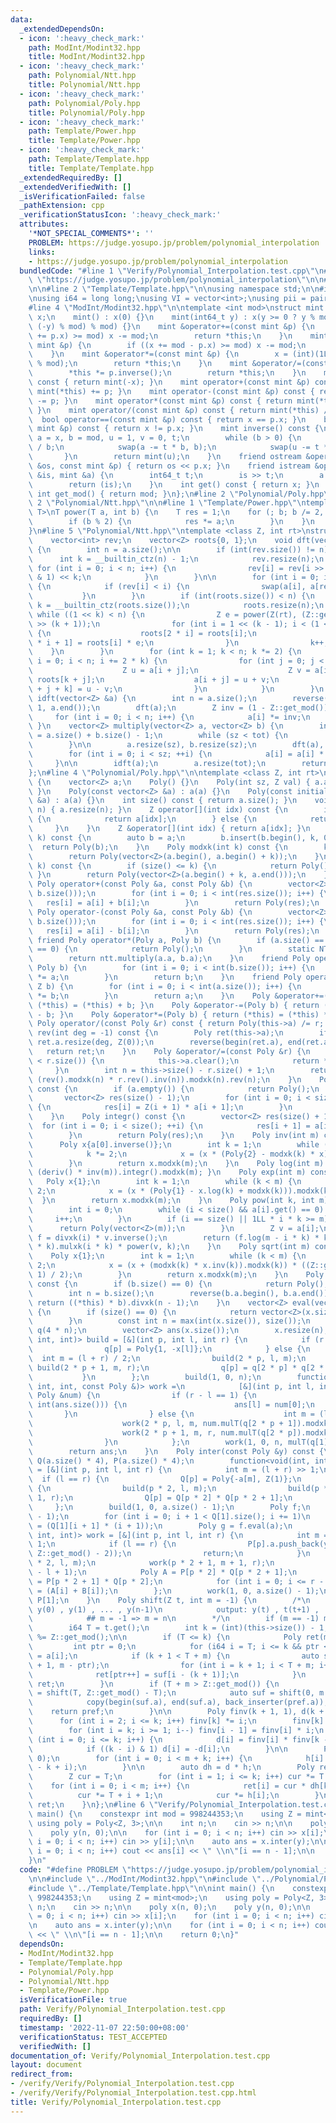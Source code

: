 ```yaml
---
data:
  _extendedDependsOn:
  - icon: ':heavy_check_mark:'
    path: ModInt/Modint32.hpp
    title: ModInt/Modint32.hpp
  - icon: ':heavy_check_mark:'
    path: Polynomial/Ntt.hpp
    title: Polynomial/Ntt.hpp
  - icon: ':heavy_check_mark:'
    path: Polynomial/Poly.hpp
    title: Polynomial/Poly.hpp
  - icon: ':heavy_check_mark:'
    path: Template/Power.hpp
    title: Template/Power.hpp
  - icon: ':heavy_check_mark:'
    path: Template/Template.hpp
    title: Template/Template.hpp
  _extendedRequiredBy: []
  _extendedVerifiedWith: []
  _isVerificationFailed: false
  _pathExtension: cpp
  _verificationStatusIcon: ':heavy_check_mark:'
  attributes:
    '*NOT_SPECIAL_COMMENTS*': ''
    PROBLEM: https://judge.yosupo.jp/problem/polynomial_interpolation
    links:
    - https://judge.yosupo.jp/problem/polynomial_interpolation
  bundledCode: "#line 1 \"Verify/Polynomial_Interpolation.test.cpp\"\n#define PROBLEM\
    \ \"https://judge.yosupo.jp/problem/polynomial_interpolation\"\n\n#line 2 \"ModInt/Modint32.hpp\"\
    \n\n#line 2 \"Template/Template.hpp\"\n\nusing namespace std;\n\n#include <bits/stdc++.h>\n\
    \nusing i64 = long long;\nusing VI = vector<int>;\nusing pii = pair<int, int>;\n\
    #line 4 \"ModInt/Modint32.hpp\"\n\ntemplate <int mod>\nstruct mint {\n    int\
    \ x;\n    mint() : x(0) {}\n    mint(int64_t y) : x(y >= 0 ? y % mod : (mod -\
    \ (-y) % mod) % mod) {}\n    mint &operator+=(const mint &p) {\n        if ((x\
    \ += p.x) >= mod) x -= mod;\n        return *this;\n    }\n    mint &operator-=(const\
    \ mint &p) {\n        if ((x += mod - p.x) >= mod) x -= mod;\n        return *this;\n\
    \    }\n    mint &operator*=(const mint &p) {\n        x = (int)(1LL * x * p.x\
    \ % mod);\n        return *this;\n    }\n    mint &operator/=(const mint &p) {\n\
    \        *this *= p.inverse();\n        return *this;\n    }\n    mint operator-()\
    \ const { return mint(-x); }\n    mint operator+(const mint &p) const { return\
    \ mint(*this) += p; }\n    mint operator-(const mint &p) const { return mint(*this)\
    \ -= p; }\n    mint operator*(const mint &p) const { return mint(*this) *= p;\
    \ }\n    mint operator/(const mint &p) const { return mint(*this) /= p; }\n  \
    \  bool operator==(const mint &p) const { return x == p.x; }\n    bool operator!=(const\
    \ mint &p) const { return x != p.x; }\n    mint inverse() const {\n        int\
    \ a = x, b = mod, u = 1, v = 0, t;\n        while (b > 0) {\n            t = a\
    \ / b;\n            swap(a -= t * b, b);\n            swap(u -= t * v, v);\n \
    \       }\n        return mint(u);\n    }\n    friend ostream &operator<<(ostream\
    \ &os, const mint &p) { return os << p.x; }\n    friend istream &operator>>(istream\
    \ &is, mint &a) {\n        int64_t t;\n        is >> t;\n        a = mint<mod>(t);\n\
    \        return (is);\n    }\n    int get() const { return x; }\n    static constexpr\
    \ int get_mod() { return mod; }\n};\n#line 2 \"Polynomial/Poly.hpp\"\n\n#line\
    \ 2 \"Polynomial/Ntt.hpp\"\n\n#line 1 \"Template/Power.hpp\"\ntemplate <class\
    \ T>\nT power(T a, int b) {\n    T res = 1;\n    for (; b; b /= 2, a *= a) {\n\
    \        if (b % 2) {\n            res *= a;\n        }\n    }\n    return res;\n\
    }\n#line 5 \"Polynomial/Ntt.hpp\"\ntemplate <class Z, int rt>\nstruct NTT {\n\
    \    vector<int> rev;\n    vector<Z> roots{0, 1};\n    void dft(vector<Z> &a)\
    \ {\n        int n = a.size();\n\n        if (int(rev.size()) != n) {\n      \
    \      int k = __builtin_ctz(n) - 1;\n            rev.resize(n);\n           \
    \ for (int i = 0; i < n; i++) {\n                rev[i] = rev[i >> 1] >> 1 | (i\
    \ & 1) << k;\n            }\n        }\n\n        for (int i = 0; i < n; i++)\
    \ {\n            if (rev[i] < i) {\n                swap(a[i], a[rev[i]]);\n \
    \           }\n        }\n        if (int(roots.size()) < n) {\n            int\
    \ k = __builtin_ctz(roots.size());\n            roots.resize(n);\n           \
    \ while ((1 << k) < n) {\n                Z e = power(Z(rt), (Z::get_mod() - 1)\
    \ >> (k + 1));\n                for (int i = 1 << (k - 1); i < (1 << k); i++)\
    \ {\n                    roots[2 * i] = roots[i];\n                    roots[2\
    \ * i + 1] = roots[i] * e;\n                }\n                k++;\n        \
    \    }\n        }\n        for (int k = 1; k < n; k *= 2) {\n            for (int\
    \ i = 0; i < n; i += 2 * k) {\n                for (int j = 0; j < k; j++) {\n\
    \                    Z u = a[i + j];\n                    Z v = a[i + j + k] *\
    \ roots[k + j];\n                    a[i + j] = u + v;\n                    a[i\
    \ + j + k] = u - v;\n                }\n            }\n        }\n    }\n    void\
    \ idft(vector<Z> &a) {\n        int n = a.size();\n        reverse(a.begin() +\
    \ 1, a.end());\n        dft(a);\n        Z inv = (1 - Z::get_mod()) / n;\n   \
    \     for (int i = 0; i < n; i++) {\n            a[i] *= inv;\n        }\n   \
    \ }\n    vector<Z> multiply(vector<Z> a, vector<Z> b) {\n        int sz = 1, tot\
    \ = a.size() + b.size() - 1;\n        while (sz < tot) {\n            sz *= 2;\n\
    \        }\n\n        a.resize(sz), b.resize(sz);\n        dft(a), dft(b);\n\n\
    \        for (int i = 0; i < sz; ++i) {\n            a[i] = a[i] * b[i];\n   \
    \     }\n\n        idft(a);\n        a.resize(tot);\n        return a;\n    }\n\
    };\n#line 4 \"Polynomial/Poly.hpp\"\n\ntemplate <class Z, int rt>\nstruct Poly\
    \ {\n    vector<Z> a;\n    Poly() {}\n    Poly(int sz, Z val) { a.assign(sz, val);\
    \ }\n    Poly(const vector<Z> &a) : a(a) {}\n    Poly(const initializer_list<Z>\
    \ &a) : a(a) {}\n    int size() const { return a.size(); }\n    void resize(int\
    \ n) { a.resize(n); }\n    Z operator[](int idx) const {\n        if (idx < size())\
    \ {\n            return a[idx];\n        } else {\n            return 0;\n   \
    \     }\n    }\n    Z &operator[](int idx) { return a[idx]; }\n    Poly mulxk(int\
    \ k) const {\n        auto b = a;\n        b.insert(b.begin(), k, 0);\n      \
    \  return Poly(b);\n    }\n    Poly modxk(int k) const {\n        k = min(k, size());\n\
    \        return Poly(vector<Z>(a.begin(), a.begin() + k));\n    }\n    Poly divxk(int\
    \ k) const {\n        if (size() <= k) {\n            return Poly();\n       \
    \ }\n        return Poly(vector<Z>(a.begin() + k, a.end()));\n    }\n    friend\
    \ Poly operator+(const Poly &a, const Poly &b) {\n        vector<Z> res(max(a.size(),\
    \ b.size()));\n        for (int i = 0; i < int(res.size()); i++) {\n         \
    \   res[i] = a[i] + b[i];\n        }\n        return Poly(res);\n    }\n    friend\
    \ Poly operator-(const Poly &a, const Poly &b) {\n        vector<Z> res(max(a.size(),\
    \ b.size()));\n        for (int i = 0; i < int(res.size()); i++) {\n         \
    \   res[i] = a[i] - b[i];\n        }\n        return Poly(res);\n    }\n\n   \
    \ friend Poly operator*(Poly a, Poly b) {\n        if (a.size() == 0 || b.size()\
    \ == 0) {\n            return Poly();\n        }\n        static NTT<Z, rt> ntt;\n\
    \        return ntt.multiply(a.a, b.a);\n    }\n    friend Poly operator*(Z a,\
    \ Poly b) {\n        for (int i = 0; i < int(b.size()); i++) {\n            b[i]\
    \ *= a;\n        }\n        return b;\n    }\n    friend Poly operator*(Poly a,\
    \ Z b) {\n        for (int i = 0; i < int(a.size()); i++) {\n            a[i]\
    \ *= b;\n        }\n        return a;\n    }\n    Poly &operator+=(Poly b) { return\
    \ (*this) = (*this) + b; }\n    Poly &operator-=(Poly b) { return (*this) = (*this)\
    \ - b; }\n    Poly &operator*=(Poly b) { return (*this) = (*this) * b; }\n   \
    \ Poly operator/(const Poly &r) const { return Poly(this->a) /= r; }\n    Poly\
    \ rev(int deg = -1) const {\n        Poly ret(this->a);\n        if (deg != -1)\
    \ ret.a.resize(deg, Z(0));\n        reverse(begin(ret.a), end(ret.a));\n     \
    \   return ret;\n    }\n    Poly &operator/=(const Poly &r) {\n        if (this->size()\
    \ < r.size()) {\n            this->a.clear();\n            return *this;\n   \
    \     }\n        int n = this->size() - r.size() + 1;\n        return *this =\
    \ (rev().modxk(n) * r.rev().inv(n)).modxk(n).rev(n);\n    }\n    Poly deriv()\
    \ const {\n        if (a.empty()) {\n            return Poly();\n        }\n \
    \       vector<Z> res(size() - 1);\n        for (int i = 0; i < size() - 1; ++i)\
    \ {\n            res[i] = Z(i + 1) * a[i + 1];\n        }\n        return Poly(res);\n\
    \    }\n    Poly integr() const {\n        vector<Z> res(size() + 1);\n      \
    \  for (int i = 0; i < size(); ++i) {\n            res[i + 1] = a[i] / (i + 1);\n\
    \        }\n        return Poly(res);\n    }\n    Poly inv(int m) const {\n  \
    \      Poly x{a[0].inverse()};\n        int k = 1;\n        while (k < m) {\n\
    \            k *= 2;\n            x = (x * (Poly{2} - modxk(k) * x)).modxk(k);\n\
    \        }\n        return x.modxk(m);\n    }\n    Poly log(int m) const { return\
    \ (deriv() * inv(m)).integr().modxk(m); }\n    Poly exp(int m) const {\n     \
    \   Poly x{1};\n        int k = 1;\n        while (k < m) {\n            k *=\
    \ 2;\n            x = (x * (Poly{1} - x.log(k) + modxk(k))).modxk(k);\n      \
    \  }\n        return x.modxk(m);\n    }\n    Poly pow(int k, int m) const {\n\
    \        int i = 0;\n        while (i < size() && a[i].get() == 0) {\n       \
    \     i++;\n        }\n        if (i == size() || 1LL * i * k >= m) {\n      \
    \      return Poly(vector<Z>(m));\n        }\n        Z v = a[i];\n        auto\
    \ f = divxk(i) * v.inverse();\n        return (f.log(m - i * k) * k).exp(m - i\
    \ * k).mulxk(i * k) * power(v, k);\n    }\n    Poly sqrt(int m) const {\n    \
    \    Poly x{1};\n        int k = 1;\n        while (k < m) {\n            k *=\
    \ 2;\n            x = (x + (modxk(k) * x.inv(k)).modxk(k)) * ((Z::get_mod() +\
    \ 1) / 2);\n        }\n        return x.modxk(m);\n    }\n    Poly mulT(Poly b)\
    \ const {\n        if (b.size() == 0) {\n            return Poly();\n        }\n\
    \        int n = b.size();\n        reverse(b.a.begin(), b.a.end());\n       \
    \ return ((*this) * b).divxk(n - 1);\n    }\n    vector<Z> eval(vector<Z> x) const\
    \ {\n        if (size() == 0) {\n            return vector<Z>(x.size(), 0);\n\
    \        }\n        const int n = max(int(x.size()), size());\n        vector<Poly>\
    \ q(4 * n);\n        vector<Z> ans(x.size());\n        x.resize(n);\n        function<void(int,\
    \ int, int)> build = [&](int p, int l, int r) {\n            if (r - l == 1) {\n\
    \                q[p] = Poly{1, -x[l]};\n            } else {\n              \
    \  int m = (l + r) / 2;\n                build(2 * p, l, m);\n               \
    \ build(2 * p + 1, m, r);\n                q[p] = q[2 * p] * q[2 * p + 1];\n \
    \           }\n        };\n        build(1, 0, n);\n        function<void(int,\
    \ int, int, const Poly &)> work =\n            [&](int p, int l, int r, const\
    \ Poly &num) {\n                if (r - l == 1) {\n                    if (l <\
    \ int(ans.size())) {\n                        ans[l] = num[0];\n             \
    \       }\n                } else {\n                    int m = (l + r) / 2;\n\
    \                    work(2 * p, l, m, num.mulT(q[2 * p + 1]).modxk(m - l));\n\
    \                    work(2 * p + 1, m, r, num.mulT(q[2 * p]).modxk(r - m));\n\
    \                }\n            };\n        work(1, 0, n, mulT(q[1].inv(n)));\n\
    \        return ans;\n    }\n    Poly inter(const Poly &y) const {\n        vector<Poly>\
    \ Q(a.size() * 4), P(a.size() * 4);\n        function<void(int, int, int)> build\
    \ = [&](int p, int l, int r) {\n            int m = (l + r) >> 1;\n          \
    \  if (l == r) {\n                Q[p] = Poly{-a[m], Z(1)};\n            } else\
    \ {\n                build(p * 2, l, m);\n                build(p * 2 + 1, m +\
    \ 1, r);\n                Q[p] = Q[p * 2] * Q[p * 2 + 1];\n            }\n   \
    \     };\n        build(1, 0, a.size() - 1);\n        Poly f;\n        f.a.resize((int)(Q[1].size())\
    \ - 1);\n        for (int i = 0; i + 1 < Q[1].size(); i += 1)\n            f[i]\
    \ = (Q[1][i + 1] * (i + 1));\n        Poly g = f.eval(a);\n        function<void(int,\
    \ int, int)> work = [&](int p, int l, int r) {\n            int m = (l + r) >>\
    \ 1;\n            if (l == r) {\n                P[p].a.push_back(y[m] * power(g[m],\
    \ Z::get_mod() - 2));\n                return;\n            }\n            work(p\
    \ * 2, l, m);\n            work(p * 2 + 1, m + 1, r);\n            P[p].a.resize(r\
    \ - l + 1);\n            Poly A = P[p * 2] * Q[p * 2 + 1];\n            Poly B\
    \ = P[p * 2 + 1] * Q[p * 2];\n            for (int i = 0; i <= r - l; i++) P[p][i]\
    \ = (A[i] + B[i]);\n        };\n        work(1, 0, a.size() - 1);\n        return\
    \ P[1];\n    }\n    Poly shift(Z t, int m = -1) {\n        /*\n            input:\
    \ y(0) , y(1) , ... , y(n-1)\n            output: y(t) , t(t+1) , ... ,y (t+m-1)\n\
    \            ## m = -1 => m = n\n        */\n        if (m == -1) m = this->size();\n\
    \        i64 T = t.get();\n        int k = (int)(this->size()) - 1;\n        T\
    \ %= Z::get_mod();\n\n        if (T <= k) {\n            Poly ret(m, 0);\n   \
    \         int ptr = 0;\n            for (i64 i = T; i <= k && ptr < m; i++) ret[ptr++]\
    \ = a[i];\n            if (k + 1 < T + m) {\n                auto suf = shift(k\
    \ + 1, m - ptr);\n                for (int i = k + 1; i < T + m; i++)\n      \
    \              ret[ptr++] = suf[i - (k + 1)];\n            }\n            return\
    \ ret;\n        }\n        if (T + m > Z::get_mod()) {\n            auto pref\
    \ = shift(T, Z::get_mod() - T);\n            auto suf = shift(0, m - pref.size());\n\
    \            copy(begin(suf.a), end(suf.a), back_inserter(pref.a));\n        \
    \    return pref;\n        }\n\n        Poly finv(k + 1, 1), d(k + 1, 0);\n  \
    \      for (int i = 2; i <= k; i++) finv[k] *= i;\n        finv[k] = Z(1) / finv[k];\n\
    \        for (int i = k; i >= 1; i--) finv[i - 1] = finv[i] * i;\n        for\
    \ (int i = 0; i <= k; i++) {\n            d[i] = finv[i] * finv[k - i] * a[i];\n\
    \            if ((k - i) & 1) d[i] = -d[i];\n        }\n\n        Poly h(m + k,\
    \ 0);\n        for (int i = 0; i < m + k; i++) {\n            h[i] = Z(1) / (T\
    \ - k + i);\n        }\n\n        auto dh = d * h;\n        Poly ret(m, 0);\n\
    \        Z cur = T;\n        for (int i = 1; i <= k; i++) cur *= T - i;\n    \
    \    for (int i = 0; i < m; i++) {\n            ret[i] = cur * dh[k + i];\n  \
    \          cur *= T + i + 1;\n            cur *= h[i];\n        }\n        return\
    \ ret;\n    }\n};\n#line 6 \"Verify/Polynomial_Interpolation.test.cpp\"\n\nint\
    \ main() {\n    constexpr int mod = 998244353;\n    using Z = mint<mod>;\n   \
    \ using poly = Poly<Z, 3>;\n\n    int n;\n    cin >> n;\n\n    poly x(n, 0);\n\
    \    poly y(n, 0);\n\n    for (int i = 0; i < n; i++) cin >> x[i];\n    for (int\
    \ i = 0; i < n; i++) cin >> y[i];\n\n    auto ans = x.inter(y);\n\n    for (int\
    \ i = 0; i < n; i++) cout << ans[i] << \" \\n\"[i == n - 1];\n\n    return 0;\n\
    }\n"
  code: "#define PROBLEM \"https://judge.yosupo.jp/problem/polynomial_interpolation\"\
    \n\n#include \"../ModInt/Modint32.hpp\"\n#include \"../Polynomial/Poly.hpp\"\n\
    #include \"../Template/Template.hpp\"\n\nint main() {\n    constexpr int mod =\
    \ 998244353;\n    using Z = mint<mod>;\n    using poly = Poly<Z, 3>;\n\n    int\
    \ n;\n    cin >> n;\n\n    poly x(n, 0);\n    poly y(n, 0);\n\n    for (int i\
    \ = 0; i < n; i++) cin >> x[i];\n    for (int i = 0; i < n; i++) cin >> y[i];\n\
    \n    auto ans = x.inter(y);\n\n    for (int i = 0; i < n; i++) cout << ans[i]\
    \ << \" \\n\"[i == n - 1];\n\n    return 0;\n}"
  dependsOn:
  - ModInt/Modint32.hpp
  - Template/Template.hpp
  - Polynomial/Poly.hpp
  - Polynomial/Ntt.hpp
  - Template/Power.hpp
  isVerificationFile: true
  path: Verify/Polynomial_Interpolation.test.cpp
  requiredBy: []
  timestamp: '2022-11-07 22:50:00+08:00'
  verificationStatus: TEST_ACCEPTED
  verifiedWith: []
documentation_of: Verify/Polynomial_Interpolation.test.cpp
layout: document
redirect_from:
- /verify/Verify/Polynomial_Interpolation.test.cpp
- /verify/Verify/Polynomial_Interpolation.test.cpp.html
title: Verify/Polynomial_Interpolation.test.cpp
---
```

